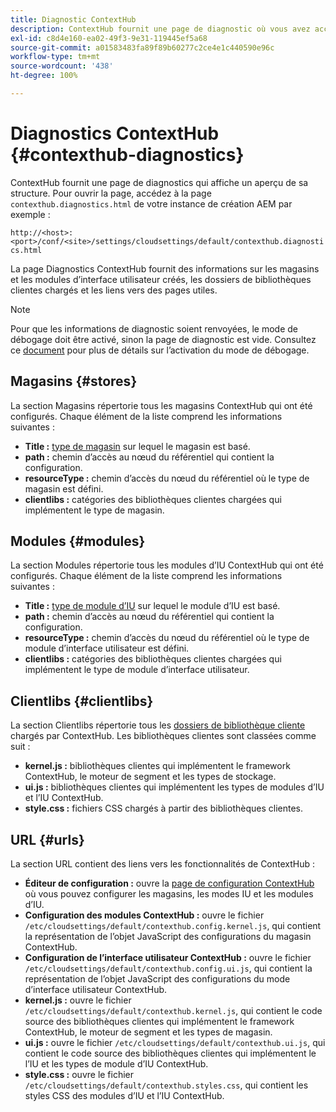 ```yaml
---
title: Diagnostic ContextHub
description: ContextHub fournit une page de diagnostic où vous avez accès à une vue d’ensemble du framework ContextHub
exl-id: c8d4e160-ea02-49f3-9e31-119445ef5a68
source-git-commit: a01583483fa89f89b60277c2ce4e1c440590e96c
workflow-type: tm+mt
source-wordcount: '438'
ht-degree: 100%

---
```


# Diagnostics ContextHub {#contexthub-diagnostics}

ContextHub fournit une page de diagnostics qui affiche un aperçu de sa structure. Pour ouvrir la page, accédez à la page `contexthub.diagnostics.html` de votre instance de création AEM par exemple :

`http://<host>:<port>/conf/<site>/settings/cloudsettings/default/contexthub.diagnostics.html`

La page Diagnostics ContextHub fournit des informations sur les magasins et les modules d’interface utilisateur créés, les dossiers de bibliothèques clientes chargés et les liens vers des pages utiles.

>[!NOTE]
>
>Pour que les informations de diagnostic soient renvoyées, le mode de débogage doit être activé, sinon la page de diagnostic est vide. Consultez ce [document](configuring-contexthub.md#debugging-contexthub) pour plus de détails sur l’activation du mode de débogage.

## Magasins {#stores}

La section Magasins répertorie tous les magasins ContextHub qui ont été configurés. Chaque élément de la liste comprend les informations suivantes :

* **Title :** [type de magasin](sample-stores.md) sur lequel le magasin est basé.
* **path :** chemin d’accès au nœud du référentiel qui contient la configuration.
* **resourceType :** chemin d’accès du nœud du référentiel où le type de magasin est défini.
* **clientlibs :** catégories des bibliothèques clientes chargées qui implémentent le type de magasin.

## Modules {#modules}

La section Modules répertorie tous les modules d’IU ContextHub qui ont été configurés. Chaque élément de la liste comprend les informations suivantes :

* **Title :** [type de module d’IU](sample-modules.md) sur lequel le module d’IU est basé.
* **path :** chemin d’accès au nœud du référentiel qui contient la configuration.
* **resourceType :** chemin d’accès du nœud du référentiel où le type de module d’interface utilisateur est défini.
* **clientlibs :** catégories des bibliothèques clientes chargées qui implémentent le type de module d’interface utilisateur.

## Clientlibs {#clientlibs}

La section Clientlibs répertorie tous les [dossiers de bibliothèque cliente](/help/implementing/developing/introduction/clientlibs.md) chargés par ContextHub. Les bibliothèques clientes sont classées comme suit :

* **kernel.js :** bibliothèques clientes qui implémentent le framework ContextHub, le moteur de segment et les types de stockage.
* **ui.js :** bibliothèques clientes qui implémentent les types de modules d’IU et l’IU ContextHub.
* **style.css :** fichiers CSS chargés à partir des bibliothèques clientes.

## URL {#urls}

La section URL contient des liens vers les fonctionnalités de ContextHub :

* **Éditeur de configuration :** ouvre la [page de configuration ContextHub](configuring-contexthub.md) où vous pouvez configurer les magasins, les modes IU et les modules d’IU.
* **Configuration des modules ContextHub :** ouvre le fichier `/etc/cloudsettings/default/contexthub.config.kernel.js`, qui contient la représentation de l’objet JavaScript des configurations du magasin ContextHub.
* **Configuration de l’interface utilisateur ContextHub :** ouvre le fichier `/etc/cloudsettings/default/contexthub.config.ui.js`, qui contient la représentation de l’objet JavaScript des configurations du mode d’interface utilisateur ContextHub.
* **kernel.js :** ouvre le fichier `/etc/cloudsettings/default/contexthub.kernel.js`, qui contient le code source des bibliothèques clientes qui implémentent le framework ContextHub, le moteur de segment et les types de magasin.
* **ui.js :** ouvre le fichier `/etc/cloudsettings/default/contexthub.ui.js`, qui contient le code source des bibliothèques clientes qui implémentent le l’IU et les types de module d’IU ContextHub.
* **style.css :** ouvre le fichier `/etc/cloudsettings/default/contexthub.styles.css`, qui contient les styles CSS des modules d’IU et l’IU ContextHub.
